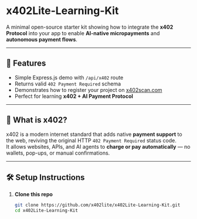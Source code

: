 # x402Lite-Learning-Kit

A minimal open-source starter kit showing how to integrate the **x402 Protocol** into your app to enable **AI-native micropayments** and **autonomous payment flows**.

---

## 🚀 Features

- Simple Express.js demo with `/api/x402` route  
- Returns valid `402 Payment Required` schema  
- Demonstrates how to register your project on [x402scan.com](https://www.x402scan.com)  
- Perfect for learning **x402 + AI Payment Protocol**

---

## 🧠 What is x402?

x402 is a modern internet standard that adds native **payment support** to the web, reviving the original HTTP `402 Payment Required` status code.  
It allows websites, APIs, and AI agents to **charge or pay automatically** — no wallets, pop-ups, or manual confirmations.

---

## 🛠️ Setup Instructions

1. **Clone this repo**
   ```bash
   git clone https://github.com/x402lite/x402Lite-Learning-Kit.git
   cd x402Lite-Learning-Kit
